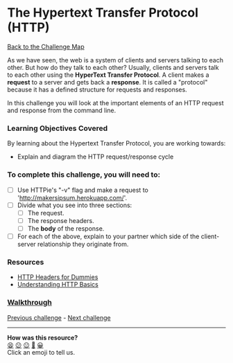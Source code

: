 # The Hypertext Transfer Protocol (HTTP)

[Back to the Challenge Map](README.md)

As we have seen, the web is a system of clients and servers talking to each other. But how do they talk to each other? Usually, clients and servers talk to each other using the **HyperText Transfer Protocol**. A client makes a **request** to a server and gets back a **response**. It is called a "protocol" because it has a defined structure for requests and responses.

In this challenge you will look at the important elements of an HTTP request and response from the command line.

### Learning Objectives Covered

By learning about the Hypertext Transfer Protocol, you are working towards:

* Explain and diagram the HTTP request/response cycle

### To complete this challenge, you will need to:

- [ ] Use HTTPie's "-v" flag and make a request to 'http://makersipsum.herokuapp.com/'.
- [ ] Divide what you see into three sections:
  - [ ] The request.
  - [ ] The response headers.
  - [ ] The **body** of the response.
- [ ] For each of the above, explain to your partner which side of the client-server relationship they originate from.

### Resources

- [HTTP Headers for Dummies](http://code.tutsplus.com/tutorials/http-headers-for-dummies--net-8039)
- [Understanding HTTP
  Basics](http://learn.onemonth.com/understanding-http-basics)

### [Walkthrough](walkthroughs/http.md)

[Previous challenge](theweb.md) - [Next challenge](http_parameters.md)
<!-- BEGIN GENERATED SECTION DO NOT EDIT -->

---

**How was this resource?**  
[😫](https://airtable.com/shrUJ3t7KLMqVRFKR?prefill_Repository=makersacademy/course&prefill_File=intro_to_the_web/http.md&prefill_Sentiment=😫) [😕](https://airtable.com/shrUJ3t7KLMqVRFKR?prefill_Repository=makersacademy/course&prefill_File=intro_to_the_web/http.md&prefill_Sentiment=😕) [😐](https://airtable.com/shrUJ3t7KLMqVRFKR?prefill_Repository=makersacademy/course&prefill_File=intro_to_the_web/http.md&prefill_Sentiment=😐) [🙂](https://airtable.com/shrUJ3t7KLMqVRFKR?prefill_Repository=makersacademy/course&prefill_File=intro_to_the_web/http.md&prefill_Sentiment=🙂) [😀](https://airtable.com/shrUJ3t7KLMqVRFKR?prefill_Repository=makersacademy/course&prefill_File=intro_to_the_web/http.md&prefill_Sentiment=😀)  
Click an emoji to tell us.

<!-- END GENERATED SECTION DO NOT EDIT -->
